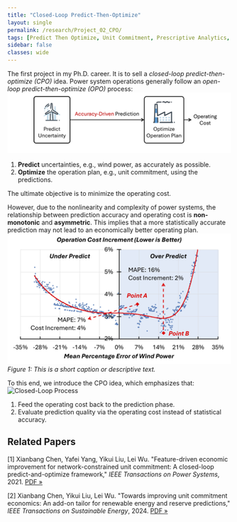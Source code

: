 ```yaml
---
title: "Closed-Loop Predict-Then-Optimize"
layout: single
permalink: /research/Project_02_CPO/
tags: [Predict Then Optimize, Unit Commitment, Prescriptive Analytics, Value-Oriented Prediction, Bi-Level Mixed-Integer Programming]
sidebar: false
classes: wide
---
```


The first project in my Ph.D. career. It is to sell a *closed-loop predict-then-optimize (CPO)* idea. Power system operations generally follow an *open-loop predict-then-optimize (OPO)* process:
![Open-Loop Process](/assets/images/Project_02_Fig02_OPO.gif)

1. **Predict** uncertainties, e.g., wind power, as accurately as possible.
2. **Optimize** the operation plan, e.g., unit commitment, using the predictions.

The ultimate objective is to minimize the operating cost.

However, due to the nonlinearity and complexity of power systems, the relationship between prediction accuracy and operating cost is **non-monotonic** and **asymmetric**. This implies that a more statistically accurate prediction may not lead to an economically better operating plan.
![Accuracy–Cost Relationship](/assets/images/Project_02_Fig03_Trend.jpeg)
*Figure 1: This is a short caption or descriptive text.*

To this end, we introduce the CPO idea, which emphasizes that:
![Closed-Loop Process](/assets/images/Project_02_Fig04_CPO.gif)

1. Feed the operating cost back to the prediction phase.
2. Evaluate prediction quality via the operating cost instead of statistical accuracy.



## Related Papers

[1] Xianbang Chen, Yafei Yang, Yikui Liu, Lei Wu. "Feature-driven economic improvement for network-constrained unit commitment: A closed-loop predict-and-optimize framework," *IEEE Transactions on Power Systems*, 2021. [PDF »](/assets/papers/Project_02_Paper_01.pdf)

[2] Xianbang Chen, Yikui Liu, Lei Wu. "Towards improving unit commitment economics: An add-on tailor for renewable energy and reserve predictions," *IEEE Transactions on Sustainable Energy*, 2024. [PDF »](/assets/papers/Project_02_Paper_02.pdf)
